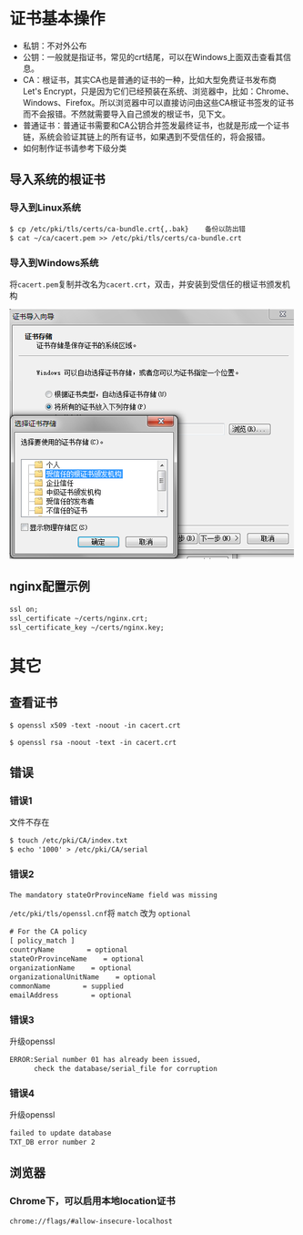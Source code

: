 # 证书基本操作

- 私钥：不对外公布
- 公钥：一般就是指证书，常见的crt结尾，可以在Windows上面双击查看其信息。
- CA：根证书，其实CA也是普通的证书的一种，比如大型免费证书发布商 Let's Encrypt，只是因为它们已经预装在系统、浏览器中，比如：Chrome、Windows、Firefox。所以浏览器中可以直接访问由这些CA根证书签发的证书而不会报错。不然就需要导入自己颁发的根证书，见下文。
- 普通证书：普通证书需要和CA公钥合并签发最终证书，也就是形成一个证书链，系统会验证其链上的所有证书，如果遇到不受信任的，将会报错。
- 如何制作证书请参考下级分类


## 导入系统的根证书

### 导入到Linux系统
```
$ cp /etc/pki/tls/certs/ca-bundle.crt{,.bak}    备份以防出错
$ cat ~/ca/cacert.pem >> /etc/pki/tls/certs/ca-bundle.crt
```
### 导入到Windows系统
将`cacert.pem`复制并改名为`cacert.crt`，双击，并安装到受信任的根证书颁发机构

![](/assets/ie_certificate_pathpng.png)



## nginx配置示例
```
ssl on;
ssl_certificate ~/certs/nginx.crt;
ssl_certificate_key ~/certs/nginx.key;
```

# 其它

## 查看证书

```
$ openssl x509 -text -noout -in cacert.crt
```

```
$ openssl rsa -noout -text -in cacert.crt
```

## 错误

### 错误1
文件不存在
```
$ touch /etc/pki/CA/index.txt
$ echo '1000' > /etc/pki/CA/serial
```

### 错误2
```
The mandatory stateOrProvinceName field was missing
```
`/etc/pki/tls/openssl.cnf`将 `match` 改为 `optional`
```
# For the CA policy
[ policy_match ]
countryName        = optional 
stateOrProvinceName    = optional
organizationName    = optional
organizationalUnitName    = optional
commonName        = supplied
emailAddress        = optional
```

### 错误3
升级openssl

```
ERROR:Serial number 01 has already been issued,
      check the database/serial_file for corruption
```
### 错误4
升级openssl
```
failed to update database
TXT_DB error number 2
```


## 浏览器

### Chrome下，可以启用本地location证书
```
chrome://flags/#allow-insecure-localhost
```